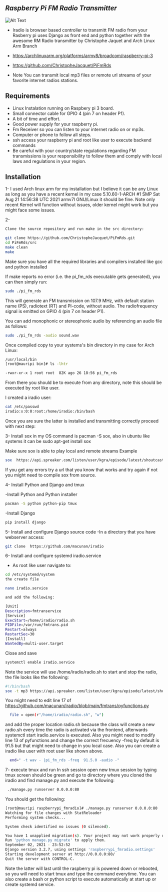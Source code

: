 ## _Raspberry Pi FM Radio Transmitter_

![Alt Text](https://github.com/macunan/iradio/blob/main/iradio.gif)


- Iradio is browser based controller to transmitt FM radio from your Rasberry pi uses Django as front end and python together with the awesome RM Radio transmitter  by Christophe Jaquet and Arch Linux Arm Branch 

- https://archlinuxarm.org/platforms/armv8/broadcom/raspberry-pi-3
 
- https://github.com/ChristopheJacquet/PiFmRds

- Note You can transmit local mp3 files or remote url streams of your favorite internet radios stations.

## Requirements
- Linux Instalation running on Raspbery pi 3 board.
- Small connector cable for GPIO 4 (pin 7 on header P1).
- A bit of time and effort.
- Good power supply for your raspberry pi.
- Fm Receiver so you can listen to your internet radio on or mp3s.
- Computer or phone to follow all steps.
- ssh access your raspberry pi and root like user to execute backend commands
- Be careful with your country/state regulations regarding FM  transmissions is your responsibility to follow them and comply with local laws and regulations in your region.
## Installation

1-  I used Arch linux arm for my installation but I believe it can be any Linux as long as you have a recent kernel in my case 5.10.60-1-ARCH #1 SMP Sat Aug 21 14:56:38 UTC 2021 armv7l GNU/Linux it should be fine. Note only recent Kernel will function without issues, older kernel might work but you might face some issues.

2- 
```sh
Clone the source repository and run make in the src directory:

git clone https://github.com/ChristopheJacquet/PiFmRds.git
cd PiFmRds/src
make clean
make
```

Make sure you have all the required libraries and compilers installed  like gcc and python installed

If make reports no error (i.e. the pi_fm_rds executable gets generated), you can then simply run:
```sh
sudo ./pi_fm_rds
```
This will generate an FM transmission on 107.9 MHz, with default station name (PS), radiotext (RT) and PI-code, without audio. The radiofrequency signal is emitted on GPIO 4 (pin 7 on header P1).

You can add monophonic or stereophonic audio by referencing an audio file as follows:
```sh
sudo ./pi_fm_rds -audio sound.wav
```

Once compiled copy to your systems's bin directory in my case for Arch Linux:
```sh
/usr/local/bin
[root@mauripi bin]# ls -lhtr 

-rwxr-xr-x 1 root root  82K ago 26 18:56 pi_fm_rds


```

From there you should be to execute from any directory, note this should be executed by root like user.

I created a iradio user:
```sh
cat /etc/passwd
iradio:x:0:0:root:/home/iradio:/bin/bash
```

Once you are sure the latter is installed and transmitting correctly proceed with next step:

3-
Install sox in my OS command is pacman -S sox, also in ubuntu like systems it can be sudo apt-get install sox

Make sure sox is able to play local and remote streams
Example
```sh
sox  https://api.spreaker.com/listen/user/kgra/episode/latest/shoutcast.mp3
```
If you get any errors try a url that you know that works and try again if not you might need to compile sox from source.

4- Install Python and Django and tmux

-Install Python and Python installer
```sh
pacman -S python python-pip tmux
```
-Install Django
```sh
pip install django
```

5- Install and configure Django source code
-In a directory that you have webserver access:
```sh
git clone  https://github.com/macunan/iradio
```

6- Install and configure systemd iradio.service
- As root like user navigate to:
```sh
cd /etc/systemd/system
the create file

nano iradio.service

and add the following:

[Unit]
Description=fmtranservice
[Service]
ExecStart=/home/iradio/radio.sh
PIDFile=/var/run/fmtrans.pid
Restart=always
RestartSec=30
[Install]
WantedBy=multi-user.target
```
Close and save
```sh
systemctl enable iradio.service
```
Note the service will use /home/iradio/radio.sh to start and stop the radio, the file
looks like the following:
```sh
#!/bin/bash
sox -t mp3 https://api.spreaker.com/listen/user/kgra/episode/latest/shoutcast.mp3 -t wav - |pi_fm_rds -freq  91.5.0 -audio -
 ```

You might need to edit line 17 of 
https://github.com/macunan/iradio/blob/main/fmtrans/pyfunctions.py
```sh
  file = open(r"/home/iradio/radio.sh", "w") 
```
and add the proper location  radio.sh  because the class will create a new radio.sh every time the radio is activated via the frontend, afterwards systemctl start iradio.service is executed.
Also you might need to modify line 13 of pyfunctions and change the correct frecuency -freq
by default is 91.5 but that might need to change in you local case. Also you can create a iradio like user with root user like shown above.

```sh
  end=" -t wav - |pi_fm_rds -freq  91.5.0 -audio -"
```




7- execute tmux and run
In ssh session open new tmux session by typing tmux screen should be green and go to directory
where you cloned the iradio and find manage.py and execute the following:


```sh
 ./manage.py runserver 0.0.0.0:80
 ```
 You should get the following:
```sh
[root@mauripi raspberrypi_fmradio]# ./manage.py runserver 0.0.0.0:80
Watching for file changes with StatReloader
Performing system checks...

System check identified no issues (0 silenced).

You have 1 unapplied migration(s). Your project may not work properly until you apply the migrations for app(s): fmtrans.
Run 'python manage.py migrate' to apply them.
September 02, 2021 - 23:52:52
Django version 3.2.7, using settings 'raspberrypi_fmradio.settings'
Starting development server at http://0.0.0.0:80/
Quit the server with CONTROL-C.
```
Note the latter will last until the raspberry pi is powered down or rebooted, so you will need to start tmux and type the command everytime. You can also create a bash or python script to execute automatically at start up or create systemd service.
